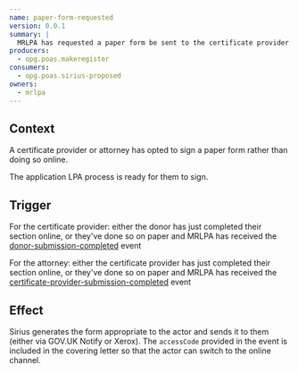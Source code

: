 ```yaml
---
name: paper-form-requested
version: 0.0.1
summary: |
  MRLPA has requested a paper form be sent to the certificate provider or an attorney
producers:
  - opg.poas.makeregister
consumers:
  - opg.poas.sirius-proposed
owners:
  - mrlpa
---
```


## Context

A certificate provider or attorney has opted to sign a paper form rather than doing so online.

The application LPA process is ready for them to sign.

## Trigger

For the certificate provider: either the donor has just completed their section online, or they've done so on paper and MRLPA has received the [donor-submission-completed](../donor-submission-completed) event

For the attorney: either the certificate provider has just completed their section online, or they've done so on paper and MRLPA has received the [certificate-provider-submission-completed](../certificate-provider-submission-completed) event

## Effect

Sirius generates the form appropriate to the actor and sends it to them (either via GOV.UK Notify or Xerox). The `accessCode` provided in the event is included in the covering letter so that the actor can switch to the online channel.

<NodeGraph title="Consumer / Producer Diagram" />

<EventExamples />

<Schema />
